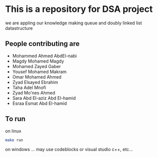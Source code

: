 # This is a repository for DSA project
we are appling our knowledge making queue and doubly linked list datastructure

## People contributing are
- Mohammed Ahmed AbdEl-nabi
- Magdy Mohamed Magdy
- Mohamed Zayed Gaber
- Yousef Mohamed Makram
- Omar Mohamed Ahmed
- Zyad Elsayed Ebrahim
- Taha Adel Mnofi
- Zyad Mo'nes Ahmed
- Sara Abd El-aziz Abd El-hamid
- Esraa Esmat Abd El-hamid


## To run

on linux

```bash
make run
```

on windows ...
may use codeblocks or visual studio c++, etc...
